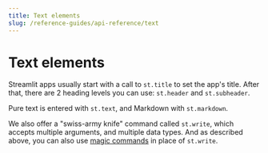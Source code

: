 ```yaml
---
title: Text elements
slug: /reference-guides/api-reference/text
---
```


# Text elements

Streamlit apps usually start with a call to `st.title` to set the
app's title. After that, there are 2 heading levels you can use:
`st.header` and `st.subheader`.

Pure text is entered with `st.text`, and Markdown with
`st.markdown`.

We also offer a "swiss-army knife" command called `st.write`, which accepts
multiple arguments, and multiple data types. And as described above, you can
also use [magic commands](api.html#magic-commands) in place of `st.write`.

<Autofunction function="streamlit.markdown" />
<Autofunction function="streamlit.title" />
<Autofunction function="streamlit.header" />
<Autofunction function="streamlit.subheader" />
<Autofunction function="streamlit.code" />
<Autofunction function="streamlit.text" />
<Autofunction function="streamlit.latex" />
